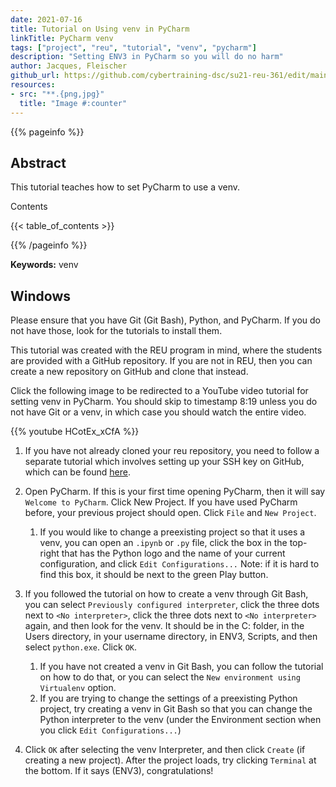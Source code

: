 ```yaml
---
date: 2021-07-16
title: Tutorial on Using venv in PyCharm
linkTitle: PyCharm venv
tags: ["project", "reu", "tutorial", "venv", "pycharm"]
description: "Setting ENV3 in PyCharm so you will do no harm"
author: Jacques, Fleischer
github_url: https://github.com/cybertraining-dsc/su21-reu-361/edit/main/tutorials/pycharm/pycharm-venv.md
resources:
- src: "**.{png,jpg}"
  title: "Image #:counter"
---
```



{{% pageinfo %}}

## Abstract

This tutorial teaches how to set PyCharm to use a venv.

Contents

{{< table_of_contents >}}

{{% /pageinfo %}}

**Keywords:** venv


## Windows

Please ensure that you have Git (Git Bash), Python, and PyCharm. If you do not have those, look for the tutorials to install them.

This tutorial was created with the REU program in mind, where the students are provided with a GitHub repository. If you are not in REU, then you can create a new repository on GitHub and clone that instead.

Click the following image to be redirected to a YouTube video tutorial for setting venv in PyCharm. You should skip to timestamp 8:19 unless you do not have Git or a venv, in which case you should watch the entire video.

{{% youtube HCotEx_xCfA %}}

1. If you have not already cloned your reu repository, you need to follow a separate tutorial which involves setting up your SSH key on GitHub, which can be found [here](https://github.com/cybertraining-dsc/su21-reu-361/blob/main/tutorials/github/ssh.md).

1. Open PyCharm. If this is your first time opening PyCharm, then it will say `Welcome to PyCharm`. Click New Project. If you have used PyCharm before, your previous project should open. Click `File` and `New Project`.
   1. If you would like to change a preexisting project so that it uses a venv, you can open an `.ipynb` or `.py` file, click the box in the top-right that has the Python logo and the name of your current configuration, and click `Edit Configurations...` Note: if it is hard to find this box, it should be next to the green Play button.
    
2. If you followed the tutorial on how to create a venv through Git Bash, you can select `Previously configured interpreter`, click the three dots next to `<No interpreter>`, click the three dots next to `<No interpreter>` again, and then look for the venv. It should be in the C: folder, in the Users directory, in your username directory, in ENV3, Scripts, and then select `python.exe`. Click `OK`.
   1. If you have not created a venv in Git Bash, you can follow the tutorial on how to do that, or you can select the `New environment using Virtualenv` option.
   2. If you are trying to change the settings of a preexisting Python project, try creating a venv in Git Bash so that you can change the Python interpreter to the venv (under the Environment section when you click `Edit Configurations...`)
    
3. Click `OK` after selecting the venv Interpreter, and then click `Create` (if creating a new project). After the project loads, try clicking `Terminal` at the bottom. If it says (ENV3), congratulations!
